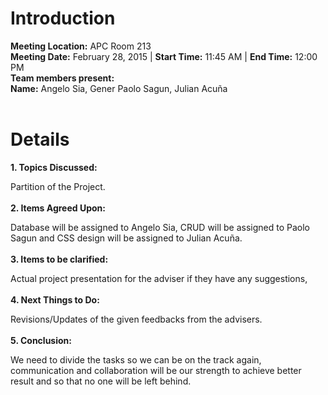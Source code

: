 # Introduction #

**Meeting Location:** APC Room 213<br>
<b>Meeting Date:</b> February 28, 2015   | <b>Start Time:</b> 11:45 AM   | <b>End Time:</b> 12:00 PM<br>
<b>Team members present:</b><br>
<b>Name:</b> Angelo Sia, Gener Paolo Sagun, Julian Acuña<br>
<br>
<h1>Details</h1>

<b>1. Topics Discussed:</b>

Partition of the Project.<br>
<br>
<b>2. Items Agreed Upon:</b>

Database will be assigned to Angelo Sia, CRUD will be assigned to Paolo Sagun and CSS design will be assigned to Julian Acuña.<br>
<br>
<b>3. Items to be clarified:</b>

Actual project presentation for the adviser if they have any suggestions,<br>
<br>
<b>4. Next Things to Do:</b>

Revisions/Updates of the given feedbacks from the advisers.<br>
<br>
<b>5. Conclusion:</b>

We need to divide the tasks so we can be on the track again, communication and collaboration will be our strength to achieve better result and so that no one will be left behind.